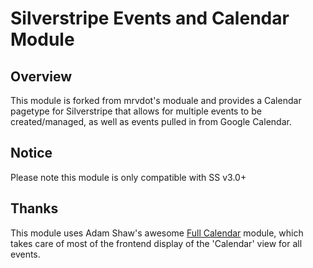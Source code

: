 # Silverstripe Events and Calendar Module
## Overview
This module is forked from mrvdot's moduale and provides a Calendar pagetype for Silverstripe that allows for multiple events to be created/managed, as well as events pulled in from Google Calendar.

## Notice
Please note this module is only compatible with SS v3.0+

## Thanks
This module uses Adam Shaw's awesome [Full Calendar](http://arshaw.com/fullcalendar/) module, which takes care of most of the frontend display of the 'Calendar' view for all events.
